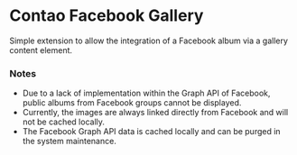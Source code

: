 Contao Facebook Gallery
===================

Simple extension to allow the integration of a Facebook album via a gallery content element. 

### Notes

* Due to a lack of implementation within the Graph API of Facebook, public albums from Facebook groups cannot be displayed.
* Currently, the images are always linked directly from Facebook and will not be cached locally.
* The Facebook Graph API data is cached locally and can be purged in the system maintenance.
